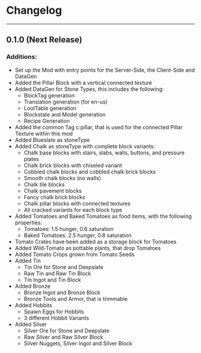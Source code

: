 # Changelog
___
## 0.1.0 (Next Release)
### Additions:
+ Set up the Mod with entry points for the Server-Side, the Client-Side and DataGen
+ Added the Pillar Block with a vertical connected texture
+ Added DataGen for Stone Types, this includes the following:
  + BlockTag generation
  + Translation generation (for en-us)
  + LootTable generation
  + Blockstate and Model generation
  + Recipe Generation
+ Added the common Tag c:pillar, that is used for the connected Pillar Texture within this mod
+ Added Blueslate as stoneType
+ Added Chalk as stoneType with complete block variants:
  + Chalk base blocks with stairs, slabs, walls, buttons, and pressure plates
  + Chalk brick blocks with chiseled variant
  + Cobbled chalk blocks and cobbled chalk brick blocks
  + Smooth chalk blocks (no walls)
  + Chalk tile blocks
  + Chalk pavement blocks
  + Fancy chalk brick blocks
  + Chalk pillar blocks with connected textures
  + All cracked variants for each block type
+ Added Tomatoes and Baked Tomatoes as food items, with the following properties:
  + Tomatoes: 1.5 hunger, 0.6 saturation
  + Baked Tomatoes: 2.5 hunger, 0.8 saturation
+ Tomato Crates have been added as a storage block for Tomatoes
+ Added Wild-Tomato as pottable plants, that drop Tomatoes
+ Added Tomato Crops grown from Tomato Seeds
+ Added Tin
  + Tin Ore for Stone and Deepslate
  + Raw Tin and Raw Tin Block
  + Tin Ingot and Tin Block
+ Added Bronze
  + Bronze Ingot and Bronze Block
  + Bronze Tools and Armor, that is trimmable
+ Added Hobbits
  + Spawn Eggs for Hobbits
  + 3 different Hobbit Variants
+ Added Silver
  + Silver Ore for Stone and Deepslate
  + Raw Silver and Raw Silver Block
  + Silver Nuggets, Silver Ingot and Silver Block